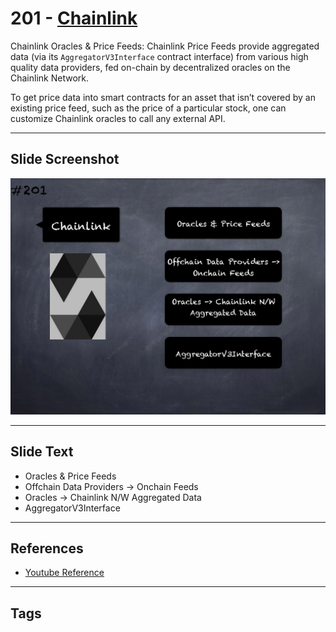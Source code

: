 # 201 - [Chainlink](Chainlink.md)
Chainlink Oracles & Price Feeds: Chainlink Price Feeds provide aggregated data (via its `AggregatorV3Interface` contract interface) from various high quality data providers, fed on-chain by decentralized oracles on the Chainlink Network. 

To get price data into smart contracts for an asset that isn’t covered by an existing price feed, such as the price of a particular stock, one can customize Chainlink oracles to call any external API.

___
## Slide Screenshot
![201.png](../../images/3.%20Solidity%20201/201.png)
___
## Slide Text
- Oracles & Price Feeds
- Offchain Data Providers -> Onchain Feeds
- Oracles -> Chainlink N/W Aggregated Data
- AggregatorV3Interface
___
## References
- [Youtube Reference](https://youtu.be/0kx8M4u5980?t=1704)
___
## Tags